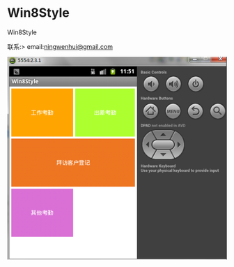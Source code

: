 Win8Style
=========

Win8Style

联系:> email:ningwenhui@gmail.com

![Screenshot](https://github.com/nwh2004/Win8Style/raw/master/1.png)

